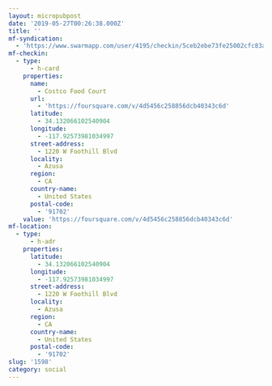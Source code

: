 ```yaml
---
layout: micropubpost
date: '2019-05-27T00:26:38.000Z'
title: ''
mf-syndication:
  - 'https://www.swarmapp.com/user/4195/checkin/5ceb2ebe73fe25002cfc83ac'
mf-checkin:
  - type:
      - h-card
    properties:
      name:
        - Costco Food Court
      url:
        - 'https://foursquare.com/v/4d5456c258856dcb40343c6d'
      latitude:
        - 34.132066102540904
      longitude:
        - -117.92573981034997
      street-address:
        - 1220 W Foothill Blvd
      locality:
        - Azusa
      region:
        - CA
      country-name:
        - United States
      postal-code:
        - '91702'
    value: 'https://foursquare.com/v/4d5456c258856dcb40343c6d'
mf-location:
  - type:
      - h-adr
    properties:
      latitude:
        - 34.132066102540904
      longitude:
        - -117.92573981034997
      street-address:
        - 1220 W Foothill Blvd
      locality:
        - Azusa
      region:
        - CA
      country-name:
        - United States
      postal-code:
        - '91702'
slug: '1598'
category: social
---
```

